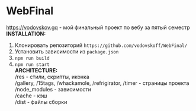 # WebFinal
https://vodovskov.gq - мой финальный проект по вебу за пятый семестр</br>
<b>INSTALLATION:</b></br>
1. Клонировать репозиторий `https://github.com/vodovskoff/WebFinal/` </br>
2. Установить зависимости из `package.json` </br>
3. `npm run build`</br>
4. `npm run start`</br>
<b>ARCHITECTURE:</b></br>
/res - стили, скрипты, иконка</br>
/gallery, /15tags, /whackamole, /refrigirator, /timer - страницы проекта</br>
/node_modules - зависимости</br>
/сache - кэш</br>
/dist - файлы сборки</br>
